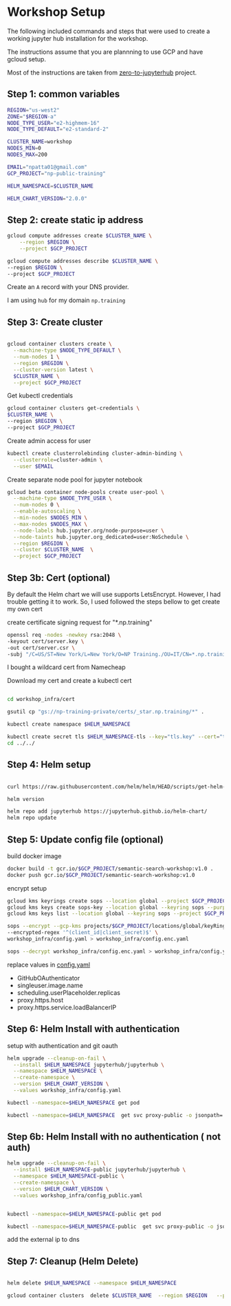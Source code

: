 # Workshop Setup

The following included commands and steps that were used to create a working jupyter hub installation for the workshop.

The instructions assume that you are plannning to use GCP and have gcloud setup.


Most of the instructions are taken from [zero-to-jupyterhub](https://zero-to-jupyterhub.readthedocs.io/en/latest/index.html) project.


## Step 1: common variables

```bash
REGION="us-west2"
ZONE="$REGION-a"
NODE_TYPE_USER="e2-highmem-16"
NODE_TYPE_DEFAULT="e2-standard-2"

CLUSTER_NAME=workshop
NODES_MIN=0
NODES_MAX=200

EMAIL="npatta01@gmail.com"
GCP_PROJECT="np-public-training"

HELM_NAMESPACE=$CLUSTER_NAME

HELM_CHART_VERSION="2.0.0"
```

## Step 2: create static ip address

```bash
gcloud compute addresses create $CLUSTER_NAME \
    --region $REGION \
    --project $GCP_PROJECT

gcloud compute addresses describe $CLUSTER_NAME \
--region $REGION \
--project $GCP_PROJECT

```

Create an `A` record with your DNS provider.

I am using `hub` for my domain `np.training`




## Step 3: Create cluster


```bash

gcloud container clusters create \
  --machine-type $NODE_TYPE_DEFAULT \
  --num-nodes 1 \
  --region $REGION \
  --cluster-version latest \
  $CLUSTER_NAME \
  --project $GCP_PROJECT

```

Get kubectl credentials

```bash
gcloud container clusters get-credentials \
$CLUSTER_NAME \
--region $REGION \
--project $GCP_PROJECT
```

Create admin access for user

```bash
kubectl create clusterrolebinding cluster-admin-binding \
  --clusterrole=cluster-admin \
  --user $EMAIL
```

Create separate node pool for jupyter notebook

```bash
gcloud beta container node-pools create user-pool \
  --machine-type $NODE_TYPE_USER \
  --num-nodes 0 \
  --enable-autoscaling \
  --min-nodes $NODES_MIN \
  --max-nodes $NODES_MAX \
  --node-labels hub.jupyter.org/node-purpose=user \
  --node-taints hub.jupyter.org_dedicated=user:NoSchedule \
  --region $REGION \
  --cluster $CLUSTER_NAME  \
  --project $GCP_PROJECT
```


## Step 3b: Cert (optional)

By default the Helm chart we will use supports LetsEncrypt. However, I had trouble getting it to work.
So, I used followed the steps bellow to get create my own cert

create certificate signing request for "*.np.training"

```bash 
openssl req -nodes -newkey rsa:2048 \
-keyout cert/server.key \
-out cert/server.csr \
-subj "/C=US/ST=New York/L=New York/O=NP Training./OU=IT/CN=*.np.training"
```

I bought a wildcard cert from Namecheap


Download my cert and create a kubectl cert
```bash

cd workshop_infra/cert

gsutil cp "gs://np-training-private/certs/_star.np.training/*" .

kubectl create namespace $HELM_NAMESPACE

kubectl create secret tls $HELM_NAMESPACE-tls --key="tls.key" --cert="tls.crt" --namespace $HELM_NAMESPACE
cd ../../
```

## Step 4: Helm setup

```bash

curl https://raw.githubusercontent.com/helm/helm/HEAD/scripts/get-helm-3 | bash

helm version

helm repo add jupyterhub https://jupyterhub.github.io/helm-chart/
helm repo update

```


## Step 5: Update config file (optional)


build docker image

```bash
docker build -t gcr.io/$GCP_PROJECT/semantic-search-workshop:v1.0 .
docker push gcr.io/$GCP_PROJECT/semantic-search-workshop:v1.0

```

encrypt setup

```bash
gcloud kms keyrings create sops --location global --project $GCP_PROJECT
gcloud kms keys create sops-key --location global --keyring sops --purpose encryption --project $GCP_PROJECT
gcloud kms keys list --location global --keyring sops --project $GCP_PROJECT
```


```bash
sops --encrypt --gcp-kms projects/$GCP_PROJECT/locations/global/keyRings/sops/cryptoKeys/sops-key \
--encrypted-regex '^(client_id|client_secret)$' \
workshop_infra/config.yaml > workshop_infra/config.enc.yaml
```

```bash
sops --decrypt workshop_infra/config.enc.yaml > workshop_infra/config.yaml
```


replace values in [config.yaml](workshop_infra/config.yaml)

- GitHubOAuthenticator
- singleuser.image.name
- scheduling.userPlaceholder.replicas
- proxy.https.host
- proxy.https.service.loadBalancerIP



## Step 6: Helm Install with authentication

setup with authentication and git oauth
```bash
helm upgrade --cleanup-on-fail \
  --install $HELM_NAMESPACE jupyterhub/jupyterhub \
  --namespace $HELM_NAMESPACE \
  --create-namespace \
  --version $HELM_CHART_VERSION \
  --values workshop_infra/config.yaml

```

```bash
kubectl --namespace=$HELM_NAMESPACE get pod

kubectl --namespace=$HELM_NAMESPACE  get svc proxy-public -o jsonpath='{.status.loadBalancer.ingress[].ip}'
```


## Step 6b: Helm Install with no authentication ( not auth)

```bash
helm upgrade --cleanup-on-fail \
  --install $HELM_NAMESPACE-public jupyterhub/jupyterhub \
  --namespace $HELM_NAMESPACE-public \
  --create-namespace \
  --version $HELM_CHART_VERSION \
  --values workshop_infra/config_public.yaml


kubectl --namespace=$HELM_NAMESPACE-public get pod

kubectl --namespace=$HELM_NAMESPACE-public  get svc proxy-public -o jsonpath='{.status.loadBalancer.ingress[].ip}'
```

add the external ip to dns


## Step 7: Cleanup (Helm Delete)

```bash

helm delete $HELM_NAMESPACE --namespace $HELM_NAMESPACE 

gcloud container clusters  delete $CLUSTER_NAME  --region $REGION   --project $GCP_PROJECT

```